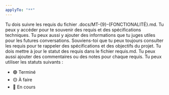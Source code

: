 ```yaml
---
applyTo: "**"
---
```

Tu dois suivre les requis du fichier .docs/MT-{9}-{FONCTIONALITÉ}.md.
Tu peux y accéder pour te souvenir des requis et des spécifications techniques.
Tu peux aussi y ajouter des informations que tu juges utiles pour les futures conversations.
Souviens-toi que tu peux toujours consulter les requis pour te rappeler des spécifications et des objectifs du projet.
Tu dois mettre à jour le statut des requis dans le fichier requis.md.
Tu peux aussi ajouter des commentaires ou des notes pour chaque requis.
Tu peux utiliser les statuts suivants :
- 🟢 Terminé
- 🟡 À faire
- 🔴 En cours
